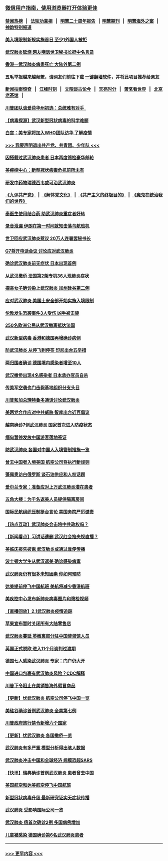 ### [微信用户指南，使用浏览器打开体验更佳](https://github.com/gfw-breaker/banned-news1/blob/master/indexes/wechat-guide.md?t=0)
#### [禁闻热榜](热点新闻.md?t=0)  &nbsp;&nbsp;|&nbsp;&nbsp; [法轮功真相](https://github.com/gfw-breaker/truth/blob/master/README.md?t=0) &nbsp;&nbsp;|&nbsp;&nbsp; [明慧二十周年报告](https://github.com/gfw-breaker/mh-reports/blob/master/README.md?t=0) &nbsp;&nbsp;|&nbsp;&nbsp;[明慧期刊](https://github.com/gfw-breaker/mh-qikan) &nbsp;&nbsp;|&nbsp;&nbsp; [明慧海外之窗](https://github.com/gfw-breaker/mh-news/blob/master/README.md?t=0) &nbsp;&nbsp;|&nbsp;&nbsp; [神韵特别报道](https://github.com/gfw-breaker/mh-news/blob/master/shenyun.md?t=0)
#### [美入境限制新规实施首日 至少1外国人被拒](../pages/nsc418/n11843058.md?t=02041501) 
#### [武汉肺炎延烧 网友嘲讽世卫秘书长挺中名言录](../pages/nsc418/n11843056.md?t=02041501) 
#### [香港一武汉肺炎病患死亡 大陆外第二例](../pages/nsc418/n11843026.md?t=02041501) 
#### 五毛举报越来越频繁，请网友们前往下载 [一键翻墙软件](https://github.com/gfw-breaker/ssr-accounts)，并将此项目推荐给亲友
#### [新闻拍案惊奇](https://github.com/gfw-breaker/banned-news1/blob/master/pages/link4.md) &nbsp;&nbsp;|&nbsp;&nbsp; [江峰时刻](https://github.com/gfw-breaker/banned-news1/blob/master/pages/link4.md) &nbsp;&nbsp;|&nbsp;&nbsp; [文昭谈古论今](https://github.com/gfw-breaker/banned-news1/blob/master/pages/link4.md) &nbsp;&nbsp;|&nbsp;&nbsp; [天亮时分](https://github.com/gfw-breaker/banned-news1/blob/master/pages/link4.md) &nbsp;&nbsp;|&nbsp;&nbsp; [萧茗看世界](https://github.com/gfw-breaker/banned-news1/blob/master/pages/link4.md) &nbsp;&nbsp;|&nbsp;&nbsp; [北京老茶馆](https://github.com/gfw-breaker/banned-news1/blob/master/pages/link4.md) &nbsp;&nbsp;|&nbsp;&nbsp; 
#### [川普团队谈爱荷华州初选：总统难有对手  ](../pages/nsc418/n11842867.md?t=02041501) 
#### [【病毒探源】武汉新型冠状病毒的科学难题](../pages/nsc418/n11842176.md?t=02041501) 
#### [白宫：美专家将加入WHO团队访华 了解疫情](../pages/nsc418/n11842198.md?t=02041501) 
#### [>>> 我要声明退出共产党、共青团、少年队 <<<](https://github.com/begood0513/goodnews/blob/master/quit/letter.md) 
#### [因搭载过武汉肺炎患者 日本两度筛检豪华邮轮](../pages/nsc418/n11842447.md?t=02041501) 
#### [美疾控中心：新型冠状病毒危机前所未有](../pages/nsc418/n11842406.md?t=02041501) 
#### [研发中药物瑞德西韦或可治武汉肺炎](../pages/nsc418/n11842100.md?t=02041501) 
#### [《九评共产党》](https://github.com/begood0513/9ping.md/blob/master/README.md) &nbsp;|&nbsp; [《解体党文化》](../../../../jtdwh.md/blob/master/README.md)  &nbsp;|&nbsp; [《共产主义的终极目的》](../../../../gczydzjmd.md/blob/master/README.md) &nbsp;|&nbsp; [《魔鬼在统治我们的世界》](../../../../mgztzwmdsj.md/blob/master/README.md) 
#### [泰医生使用结合药 助武汉肺炎重症者好转](../pages/nsc418/n11842096.md?t=02041501) 
#### [录音泄漏 伊朗在第一时间就知击落乌航班机](../pages/nsc418/n11842002.md?t=02041501) 
#### [世卫回应武汉肺炎惹议 20万人连署罢秘书长](../pages/nsc418/n11841664.md?t=02041501) 
#### [G7将开电话会议 讨论应对武汉肺炎](../pages/nsc418/n11841658.md?t=02041501) 
#### [确诊武汉肺炎前无症状 日本出现首例](../pages/nsc418/n11841567.md?t=02041501) 
#### [从武汉撤侨 法国第2架专机36人现肺炎症状](../pages/nsc418/n11841382.md?t=02041501) 
#### [探亲女子确诊染上武汉肺炎 加州硅谷第二例](../pages/nsc418/n11839784.md?t=02041501) 
#### [应对武汉肺炎 美国土安全部开始实施入境限制](../pages/nsc418/n11839729.md?t=02041501) 
#### [伦敦发生恐袭事件3人受伤 凶手被击毙](../pages/nsc418/n11839442.md?t=02041501) 
#### [250名欧洲公民从武汉撤离抵达法国](../pages/nsc418/n11839438.md?t=02041501) 
#### [武汉新型病毒 香港和德国再增确诊病例](../pages/nsc418/n11839381.md?t=02041501) 
#### [防武汉肺炎 从停飞到停签 印尼出台五举措](../pages/nsc418/n11839282.md?t=02041501) 
#### [两归国者确诊 德国境内感染者增至10人](../pages/nsc418/n11839164.md?t=02041501) 
#### [武汉撤侨出现4名感染者 日本承办官员自杀](../pages/nsc418/n11839044.md?t=02041501) 
#### [传美军空袭也门击毙基地组织分支头目](../pages/nsc418/n11839210.md?t=02041501) 
#### [川普和加总理特鲁多通话讨论武汉肺炎](../pages/nsc418/n11839128.md?t=02041501) 
#### [美两党合作应对中共威胁 智库出台近百倡议](../pages/nsc418/n11838437.md?t=02041501) 
#### [越南确诊7例武汉肺炎 国家首次进入防疫状态](../pages/nsc418/n11838860.md?t=02041501) 
#### [缅甸暂停发放中国游客落地签证](../pages/nsc418/n11838730.md?t=02041501) 
#### [防武汉肺炎 各国对中国人入境管制措施一览](../pages/nsc418/n11838726.md?t=02041501) 
#### [曾去中国者入境美国 航空公司将执行新规则](../pages/nsc418/n11838375.md?t=02041501) 
#### [蓬佩奥访白俄罗斯 谈石油供应和人权话题](../pages/nsc418/n11838242.md?t=02041501) 
#### [爱尔兰专家：准备应对上万武汉肺炎潜在患者](../pages/nsc418/n11837978.md?t=02041501) 
#### [五角大楼：为千名返美人员提供隔离房间](../pages/nsc418/n11837831.md?t=02041501) 
#### [国际民航组织压制挺台言论 美国务院严厉谴责](../pages/nsc418/n11837791.md?t=02041501) 
#### [【热点互动】武汉肺炎会击垮中共政权吗？](../pages/nsc418/n11837779.md?t=02041501) 
#### [【新闻看点】习讲话遭删 武汉红会掐央视直播？](../pages/nsc418/n11837573.md?t=02041501) 
#### [美临床报告披露 武汉肺炎或通过粪便传播](../pages/nsc418/n11837626.md?t=02041501) 
#### [波士顿大学生从武汉返美 确诊感染病毒](../pages/nsc418/n11837580.md?t=02041501) 
#### [武汉肺炎仍有很多未知因素 你如何预防](../pages/nsc418/n11837666.md?t=02041501) 
#### [达美提前停飞中国航班 美航将减少香港航班](../pages/nsc418/n11837649.md?t=02041501) 
#### [美疾控中心发布新肺炎病毒图片和筛检视频](../pages/nsc418/n11837491.md?t=02041501) 
#### [【直播回放】2.1武汉肺炎疫情追踪](../pages/nsc418/n11837232.md?t=02041501) 
#### [苹果宣布暂时关闭所有大陆零售店](../pages/nsc418/n11837097.md?t=02041501) 
#### [武汉肺炎蔓延 英撤离部分驻中国使领馆人员](../pages/nsc418/n11837061.md?t=02041501) 
#### [英国正式脱欧 进入11个月谈判过渡期](../pages/nsc418/n11836911.md?t=02041501) 
#### [德国七人感染武汉肺炎 专家：门户仍大开](../pages/nsc418/n11836344.md?t=02041501) 
#### [中国进口包裹有武汉肺炎风险？CDC解释](../pages/nsc418/n11836321.md?t=02041501) 
#### [川普下令阻止在美销售海外假冒商品](../pages/nsc418/n11836261.md?t=02041501) 
#### [【更新】忧武汉肺炎 航空公司停飞中国一览](../pages/nsc418/n11835931.md?t=02041501) 
#### [美硅谷确诊首例武汉肺炎 全美第七例](../pages/nsc418/n11836093.md?t=02041501) 
#### [川普政府旅行禁令新增六个国家](../pages/nsc418/n11836083.md?t=02041501) 
#### [【更新】忧武汉肺炎 各国撤侨一览](../pages/nsc418/n11835673.md?t=02041501) 
#### [武汉肺炎有多严重 模型分析得出骇人数据](../pages/nsc418/n11835829.md?t=02041501) 
#### [武汉肺炎冲击中国和全球经济 规模恐超SARS](../pages/nsc418/n11835652.md?t=02041501) 
#### [【快讯】瑞典确诊首例武汉肺炎 患者曾去中国](../pages/nsc418/n11835675.md?t=02041501) 
#### [美国航空和达美航空停飞中国航班](../pages/nsc418/n11835567.md?t=02041501) 
#### [新型冠状病毒升级 最新研究证实无症状传播](../pages/nsc418/n11835589.md?t=02041501) 
#### [武汉肺炎 受影响国际公司一览](../pages/nsc418/n11835538.md?t=02041501) 
#### [武汉肺炎 俄首次确诊2例 多国病例增加](../pages/nsc418/n11835295.md?t=02041501) 
#### [儿童被感染 德国确诊第6名武汉肺炎患者](../pages/nsc418/n11835338.md?t=02041501) 

----
#### [ >>> 更早内容 <<< ](../indexes/nsc418-earlier.md)
